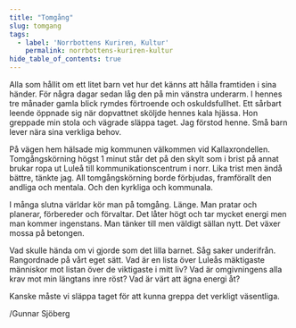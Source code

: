 ```yaml
---
title: "Tomgång"
slug: tomgang
tags:
  - label: 'Norrbottens Kuriren, Kultur'
    permalink: norrbottens-kuriren-kultur
hide_table_of_contents: true
---
```

Alla som hållit om ett litet barn vet hur det känns att hålla framtiden i sina händer. För några dagar sedan låg den på min vänstra underarm. I hennes tre månader gamla blick rymdes förtroende och oskuldsfullhet. Ett sårbart leende öppnade sig när dopvattnet sköljde hennes kala hjässa. Hon greppade min stola och vägrade släppa taget. Jag förstod henne. Små barn lever nära sina verkliga behov.

<!--truncate-->

På vägen hem hälsade mig kommunen välkommen vid Kallaxrondellen. Tomgångskörning högst 1 minut står det på den skylt som i brist på annat brukar ropa ut Luleå till kommunikationscentrum i norr. Lika trist men ändå bättre, tänkte jag. All tomgångskörning borde förbjudas, framförallt den andliga och mentala. Och den kyrkliga och kommunala.

I många slutna världar kör man på tomgång. Länge. Man pratar och planerar, förbereder och förvaltar. Det låter högt och tar mycket energi men man kommer ingenstans. Man tänker till men väldigt sällan nytt. Det växer mossa på betongen.

Vad skulle hända om vi gjorde som det lilla barnet. Såg saker underifrån. Rangordnade på vårt eget sätt. Vad är en lista över Luleås mäktigaste människor mot listan över de viktigaste i mitt liv? Vad är omgivningens alla krav mot min längtans inre röst? Vad är värt att ägna energi åt?

Kanske måste vi släppa taget för att kunna greppa det verkligt väsentliga.

/Gunnar Sjöberg
